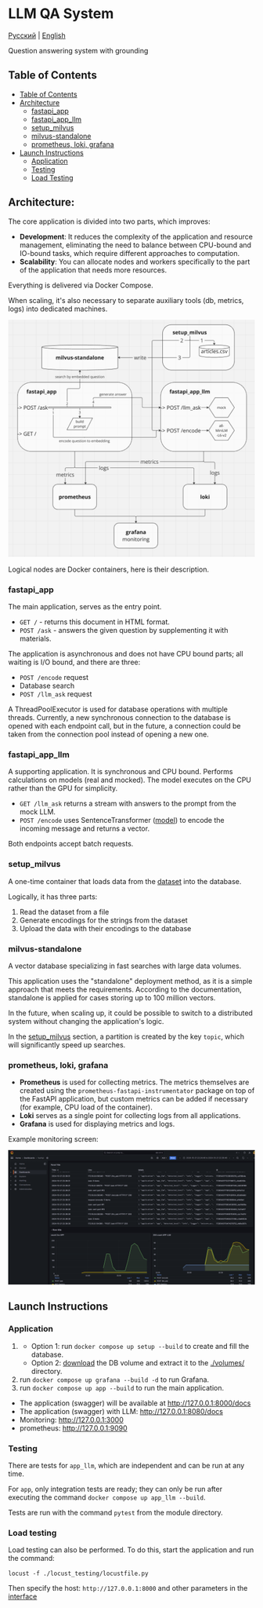 # LLM QA System

[Русский](./README.ru.md) | [English](./README.md)

Question answering system with grounding

## Table of Contents

- [Table of Contents](#table-of-contents)
- [Architecture](#architecture)
  - [fastapi_app](#fastapi_app)
  - [fastapi_app_llm](#fastapi_app_llm)
  - [setup_milvus](#setup_milvus)
  - [milvus-standalone](#milvus-standalone)
  - [prometheus, loki, grafana](#prometheus-loki-grafana)
- [Launch Instructions](#launch-instructions)
  - [Application](#application)
  - [Testing](#testing)
  - [Load Testing](#load-testing)

## Architecture:

The core application is divided into two parts, which improves:

- **Development**: It reduces the complexity of the application and resource management, eliminating the need to balance between CPU-bound and IO-bound tasks, which require different approaches to computation.
- **Scalability**: You can allocate nodes and workers specifically to the part of the application that needs more resources.

Everything is delivered via Docker Compose.

When scaling, it's also necessary to separate auxiliary tools (db, metrics, logs) into dedicated machines.

![architecture](./imgs/miro.png)

Logical nodes are Docker containers, here is their description.

### fastapi_app

The main application, serves as the entry point.

- `GET /` - returns this document in HTML format.
- `POST /ask` - answers the given question by supplementing it with materials.

The application is asynchronous and does not have CPU bound parts; all waiting is I/O bound, and there are three:
- `POST /encode` request
- Database search
- `POST /llm_ask` request

A ThreadPoolExecutor is used for database operations with multiple threads.
Currently, a new synchronous connection to the database is opened with each endpoint call, but in the future, a connection could be taken from the connection pool instead of opening a new one.

### fastapi_app_llm

A supporting application. It is synchronous and CPU bound.
Performs calculations on models (real and mocked). The model executes on the CPU rather than the GPU for simplicity.

- `GET /llm_ask` returns a stream with answers to the prompt from the mock LLM.
- `POST /encode` uses SentenceTransformer ([model](https://huggingface.co/sentence-transformers/all-MiniLM-L6-v2)) to encode the incoming message and returns a vector.

Both endpoints accept batch requests.

### setup_milvus

A one-time container that loads data from the [dataset](https://www.kaggle.com/datasets/asad1m9a9h6mood/news-articles/data) into the database.

Logically, it has three parts:
1) Read the dataset from a file
2) Generate encodings for the strings from the dataset
3) Upload the data with their encodings to the database

### milvus-standalone

A vector database specializing in fast searches with large data volumes.

This application uses the "standalone" deployment method, as it is a simple approach that meets the requirements. According to the documentation, standalone is applied for cases storing up to 100 million vectors.

In the future, when scaling up, it could be possible to switch to a distributed system without changing the application's logic.

In the [setup_milvus](#setup_milvus) section, a partition is created by the key `topic`, which will significantly speed up searches.

### prometheus, loki, grafana

- **Prometheus** is used for collecting metrics. The metrics themselves are created using the `prometheus-fastapi-instrumentator` package on top of the FastAPI application, but custom metrics can be added if necessary (for example, CPU load of the container).
- **Loki** serves as a single point for collecting logs from all applications.
- **Grafana** is used for displaying metrics and logs.

Example monitoring screen:

![grafana](imgs/screenshot_grafana.png)

## Launch Instructions

### Application

1. 
   - Option 1: run `docker compose up setup --build` to create and fill the database.
   - Option 2: [download](https://drive.google.com/file/d/1zPxLk0wFRi03VD5L0TNZUzJ0XlWHR4cM/view?usp=sharing) the DB volume and extract it to the [./volumes/](./volumes) directory.
2. run `docker compose up grafana --build -d` to run Grafana.
3. run `docker compose up app --build` to run the main application.

- The application (swagger) will be available at http://127.0.0.1:8000/docs
- The application (swagger) with LLM: http://127.0.0.1:8080/docs
- Monitoring: http://127.0.0.1:3000
- prometheus: http://127.0.0.1:9090

### Testing

There are tests for `app_llm`, which are independent and can be run at any time.

For `app`, only integration tests are ready; they can only be run after executing the command
`docker compose up app_llm --build`.

Tests are run with the command `pytest` from the module directory.

### Load testing

Load testing can also be performed. To do this, start the application and run the command:

```commandline
locust -f ./locust_testing/locustfile.py
```

Then specify the host: `http://127.0.0.1:8000` and other parameters in the [interface](http://localhost:8089)